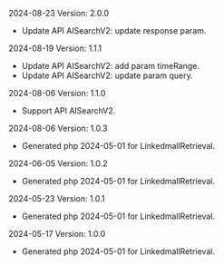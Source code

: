 2024-08-23 Version: 2.0.0
- Update API AISearchV2: update response param.


2024-08-19 Version: 1.1.1
- Update API AISearchV2: add param timeRange.
- Update API AISearchV2: update param query.


2024-08-06 Version: 1.1.0
- Support API AISearchV2.


2024-08-06 Version: 1.0.3
- Generated php 2024-05-01 for LinkedmallRetrieval.

2024-06-05 Version: 1.0.2
- Generated php 2024-05-01 for LinkedmallRetrieval.

2024-05-23 Version: 1.0.1
- Generated php 2024-05-01 for LinkedmallRetrieval.

2024-05-17 Version: 1.0.0
- Generated php 2024-05-01 for LinkedmallRetrieval.

